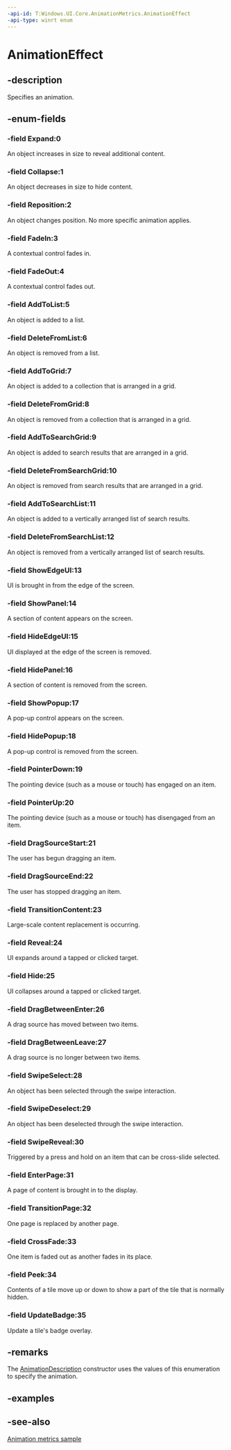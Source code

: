 ```yaml
---
-api-id: T:Windows.UI.Core.AnimationMetrics.AnimationEffect
-api-type: winrt enum
---
```


<!-- Enumeration syntax
public enum Windows.UI.Core.AnimationMetrics.AnimationEffect : int
-->

# AnimationEffect

## -description
Specifies an animation.

## -enum-fields
### -field Expand:0
<!--Wherever possible, change passive voice to active in the descriptions below.-->
An object increases in size to reveal additional content.

### -field Collapse:1
An object decreases in size to hide content.

### -field Reposition:2
An object changes position. No more specific animation applies.

### -field FadeIn:3
A contextual control fades in.

### -field FadeOut:4
A contextual control fades out.

### -field AddToList:5
An object is added to a list.

### -field DeleteFromList:6
An object is removed from a list.

### -field AddToGrid:7
An object is added to a collection that is arranged in a grid.

### -field DeleteFromGrid:8
An object is removed from a collection that is arranged in a grid.

### -field AddToSearchGrid:9
An object is added to search results that are arranged in a grid.

### -field DeleteFromSearchGrid:10
An object is removed from search results that are arranged in a grid.

### -field AddToSearchList:11
An object is added to a vertically arranged list of search results.

### -field DeleteFromSearchList:12
An object is removed from a vertically arranged list of search results.

### -field ShowEdgeUI:13
UI is brought in from the edge of the screen.

### -field ShowPanel:14
A section of content appears on the screen.

### -field HideEdgeUI:15
UI displayed at the edge of the screen is removed.

### -field HidePanel:16
A section of content is removed from the screen.

### -field ShowPopup:17
A pop-up control appears on the screen.

### -field HidePopup:18
A pop-up control is removed from the screen.

### -field PointerDown:19
The pointing device (such as a mouse or touch) has engaged on an item.

### -field PointerUp:20
The pointing device (such as a mouse or touch) has disengaged from an item.

### -field DragSourceStart:21
The user has begun dragging an item.

### -field DragSourceEnd:22
The user has stopped dragging an item.

### -field TransitionContent:23
Large-scale content replacement is occurring.

### -field Reveal:24
UI expands around a tapped or clicked target.

### -field Hide:25
UI collapses around a tapped or clicked target.

### -field DragBetweenEnter:26
A drag source has moved between two items.

### -field DragBetweenLeave:27
A drag source is no longer between two items.

### -field SwipeSelect:28
An object has been selected through the swipe interaction.

### -field SwipeDeselect:29
An object has been deselected through the swipe interaction.

### -field SwipeReveal:30
Triggered by a press and hold on an item that can be cross-slide selected.

### -field EnterPage:31
A page of content is brought in to the display.

### -field TransitionPage:32
One page is replaced by another page.

### -field CrossFade:33
One item is faded out as another fades in its place.

### -field Peek:34
Contents of a tile move up or down to show a part of the tile that is normally hidden.

### -field UpdateBadge:35
Update a tile's badge overlay.

## -remarks
The [AnimationDescription](animationdescription.md) constructor uses the values of this enumeration to specify the animation.

## -examples

## -see-also
[Animation metrics sample](https://github.com/microsoft/Windows-universal-samples/tree/master/Samples/AnimationMetrics)

